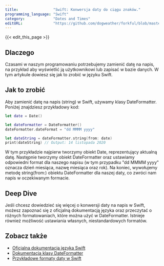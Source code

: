 ```yaml
---
title:                "Swift: Konwersja daty do ciągu znaków."
programming_language: "Swift"
category:             "Dates and Times"
editURL:              "https://github.com/dogweather/forkful/blob/master/content/pl/swift/converting-a-date-into-a-string.md"
---
```


{{< edit_this_page >}}

## Dlaczego

Czasami w naszym programowaniu potrzebujemy zamienić datę na napis, na przykład aby wyświetlić ją użytkownikowi lub zapisać w bazie danych. W tym artykule dowiesz się jak to zrobić w języku Swift.

## Jak to zrobić

Aby zamienić datę na napis (string) w Swift, używamy klasy DateFormatter. Poniżej znajdziesz przykładowy kod:

```Swift
let date = Date()

let dateFormatter = DateFormatter()
dateFormatter.dateFormat = "dd MMMM yyyy"

let dateString = dateFormatter.string(from: date)
print(dateString) // Output: 14 listopada 2020
```

W tym przykładzie najpierw tworzymy obiekt Date, reprezentujący aktualną datę. Następnie tworzymy obiekt DateFormatter oraz ustawiamy odpowiedni format dla naszego napisu (w tym przypadku "dd MMMM yyyy" oznacza dzień miesiąca, nazwę miesiąca oraz rok). Na koniec, wywołujemy metodę string(from:) obiektu DateFormatter dla naszej daty, co zwróci nam napis w oczekiwanym formacie.

## Deep Dive

Jeśli chcesz dowiedzieć się więcej o konwersji daty na napis w Swift, możesz zapoznać się z oficjalną dokumentacją języka oraz przeczytać o różnych formatowaniach, które można użyć w DateFormatter. Istnieje również możliwość ustawiania własnych, niestandardowych formatów.

## Zobacz także

- [Oficjalna dokumentacja języka Swift](https://docs.swift.org/swift-book/LanguageGuide/StringsAndCharacters.html)
- [Dokumentacja klasy DateFormatter](https://developer.apple.com/documentation/foundation/dateformatter)
- [Przykładowe formaty daty w Swift](https://nsdateformatter.com)
